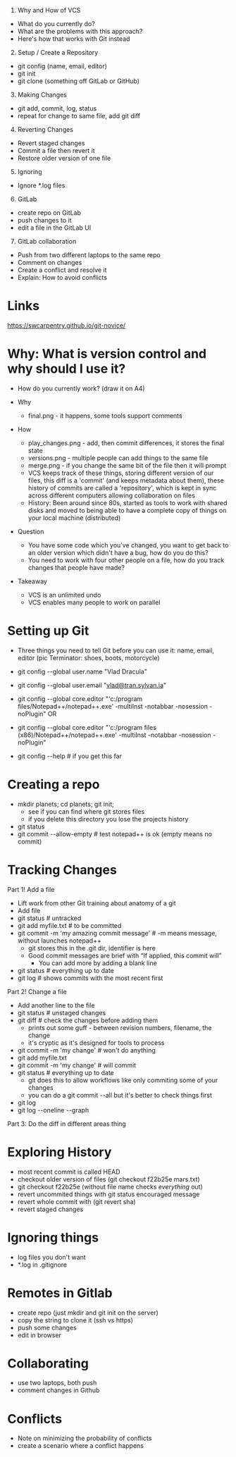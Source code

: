 1. Why and How of VCS

- What do you currently do?
- What are the problems with this approach?
- Here's how that works with Git instead

2. Setup / Create a Repository

- git config (name, email, editor)
- git init
- git clone (something off GitLab or GitHub)

3. Making Changes

- git add, commit, log, status
- repeat for change to same file, add git diff

4. Reverting Changes

- Revert staged changes
- Commit a file then revert it
- Restore older version of one file

5. Ignoring

- Ignore \*.log files

6. GitLab

- create repo on GitLab
- push changes to it
- edit a file in the GitLab UI

7. GitLab collaboration

- Push from two different laptops to the same repo
- Comment on changes
- Create a conflict and resolve it
- Explain: How to avoid conflicts

# Links

https://swcarpentry.github.io/git-novice/

# Why: What is version control and why should I use it?

- How do you currently work? (draw it on A4)

- Why

  - final.png - it happens, some tools support comments

- How

  - play_changes.png - add, then commit differences, it stores the final state
  - versions.png - multiple people can add things to the same file
  - merge.png - if you change the same bit of the file then it will prompt
  - VCS keeps track of these things, storing different version of our files, this diff is a 'commit' (and keeps metadata about them), these history of commits are called a 'repository', which is kept in sync across different computers allowing collaboration on files
  - History: Been around since 80s, started as tools to work with shared disks and moved to being able to have a complete copy of things on your local machine (distributed)

- Question

  - You have some code which you've changed, you want to get back to an older version which didn't have a bug, how do you do this?
  - You need to work with four other people on a file, how do you track changes that people have made?

- Takeaway

  - VCS is an unlimited undo
  - VCS enables many people to work on parallel

# Setting up Git

- Three things you need to tell Git before you can use it: name, email, editor
  (pic Terminator: shoes, boots, motorcycle)

- git config --global user.name "Vlad Dracula"
- git config --global user.email "vlad@tran.sylvan.ia"
- git config --global core.editor "'c:/program files/Notepad++/notepad++.exe' -multiInst -notabbar -nosession -noPlugin"
  OR
- git config --global core.editor "'c:/program files (x86)/Notepad++/notepad++.exe' -multiInst -notabbar -nosession -noPlugin"
- git config --help # if you get this far

# Creating a repo

- mkdir planets; cd planets; git init;
  - see if you can find where git stores files
  - if you delete this directory you lose the projects history
- git status
- git commit --allow-empty # test notepad++ is ok (empty means no commit)

# Tracking Changes

Part 1! Add a file

- Lift work from other Git training about anatomy of a git
- Add file
- git status # untracked
- git add myfile.txt # to be committed
- git commit -m 'my amazing commit message' # -m means message, without launches notepad++
  - git stores this in the .git dir, identifier is here
  - Good commit messages are brief with “If applied, this commit will”
    - You can add more by adding a blank line
- git status # everything up to date
- git log # shows commits with the most recent first

Part 2! Change a file

- Add another line to the file
- git status # unstaged changes
- git diff # check the changes before adding them
  - prints out some guff - between revision numbers, filename, the change
  - it's cryptic as it's designed for tools to process
- git commit -m 'my change' # won't do anything
- git add myfile.txt
- git commit -m 'my change' # will commit
- git status # everything up to date
  - git does this to allow workflows like only commiting some of your changes
  - you can do a git commit --all but it's better to check things first
- git log
- git log --oneline --graph

Part 3: Do the diff in different areas thing

# Exploring History

- most recent commit is called HEAD
- checkout older version of files (git checkout f22b25e mars.txt)
- git checkout f22b25e (without file name checks _everything_ out)
- revert uncommited things with git status encouraged message
- revert whole commit with (git revert sha)
- revert staged changes

# Ignoring things

- log files you don't want
- \*.log in .gitignore

# Remotes in Gitlab

- create repo (just mkdir and git init on the server)
- copy the string to clone it (ssh vs https)
- push some changes
- edit in browser

# Collaborating

- use two laptops, both push
- comment changes in Github

# Conflicts

- Note on minimizing the probability of conflicts
- create a scenario where a conflict happens
